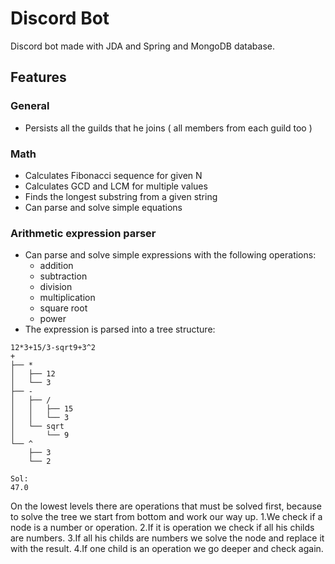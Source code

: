 # Discord Bot
Discord bot made with JDA and Spring and MongoDB database.


## Features
### General
* Persists all the guilds that he joins ( all members from each guild too )

### Math
* Calculates Fibonacci sequence for given N
* Calculates GCD and LCM for multiple values
* Finds the longest substring from a given string
* Can parse and solve simple equations

### Arithmetic expression parser
* Can parse and solve simple expressions with the following operations:
    * addition
    * subtraction
    * division
    * multiplication
    * square root
    * power
* The expression is parsed into a tree structure:
```
12*3+15/3-sqrt9+3^2
+
├── *
│   ├── 12
│   └── 3
├── -
│   ├── /
│   │   ├── 15
│   │   └── 3
│   └── sqrt
│       └── 9
└── ^
    ├── 3
    └── 2

Sol:
47.0
```
On the lowest levels there are operations that must be solved first, because to solve the tree we start from bottom and work our way up.
1.We check if a node is a number or operation. 
2.If it is operation we check if all his childs are numbers. 
3.If all his childs are numbers we solve the node and replace it with the result. 
4.If one child is an operation we go deeper and check again.
